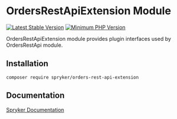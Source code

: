 # OrdersRestApiExtension Module
[![Latest Stable Version](https://poser.pugx.org/spryker/orders-rest-api-extension/v/stable.svg)](https://packagist.org/packages/spryker/orders-rest-api-extension)
[![Minimum PHP Version](https://img.shields.io/badge/php-%3E%3D%207.3-8892BF.svg)](https://php.net/)

OrdersRestApiExtension module provides plugin interfaces used by OrdersRestApi module.

## Installation

```
composer require spryker/orders-rest-api-extension
```

## Documentation

[Spryker Documentation](https://academy.spryker.com/developing_with_spryker/module_guide/modules.html)
